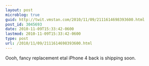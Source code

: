 ```yaml
---
layout: post
microblog: true
guid: http://twit.vmstan.com/2010/11/09/2111614698393600.html
post_id: 3045693
date: 2010-11-09T15:33:42-0600
lastmod: 2010-11-09T15:33:42-0600
type: post
url: /2010/11/09/2111614698393600.html
---
```

Oooh, fancy replacement etal iPhone 4 back is shipping soon.
